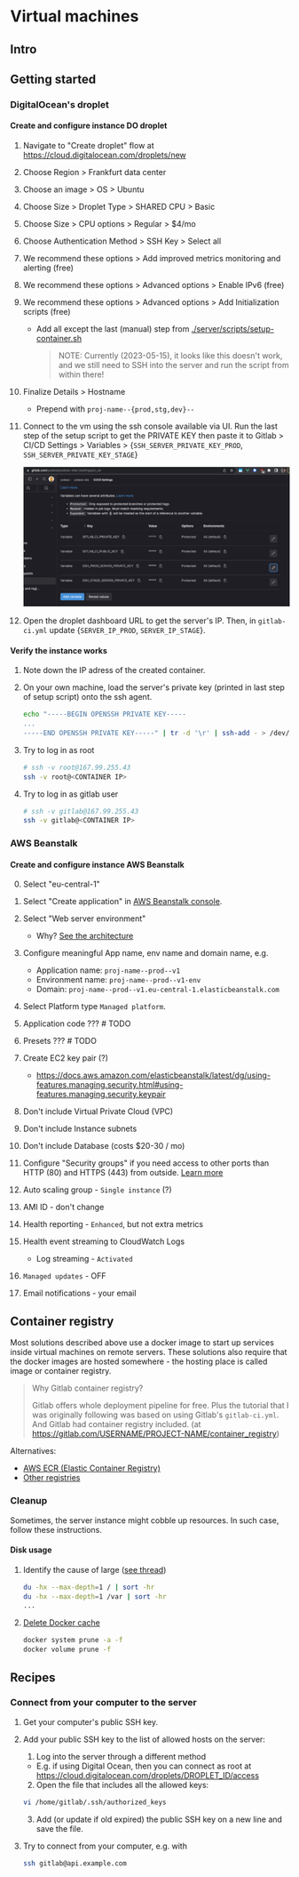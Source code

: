 # Virtual machines

## Intro

## Getting started

### DigitalOcean's droplet

#### Create and configure instance DO droplet

1. Navigate to "Create droplet" flow at <https://cloud.digitalocean.com/droplets/new>

2. Choose Region > Frankfurt data center

3. Choose an image > OS > Ubuntu

4. Choose Size > Droplet Type > SHARED CPU > Basic

5. Choose Size > CPU options > Regular > $4/mo

6. Choose Authentication Method > SSH Key > Select all

7. We recommend these options > Add improved metrics monitoring and alerting (free)

8. We recommend these options > Advanced options > Enable IPv6 (free)

9. We recommend these options > Advanced options > Add Initialization scripts (free)

   - Add all except the last (manual) step from [./server/scripts/setup-container.sh](./server/scripts/setup-container.sh)
     > NOTE: Currently (2023-05-15), it looks like this doesn't work, and we still need to
     > SSH into the server and run the script from within there!

10. Finalize Details > Hostname

    - Prepend with `proj-name--{prod,stg,dev}--`

11. Connect to the vm using the ssh console available via UI. Run the last step of the setup script to get the PRIVATE KEY
    then paste it to Gitlab > CI/CD Settings > Variables > {`SSH_SERVER_PRIVATE_KEY_PROD`, `SSH_SERVER_PRIVATE_KEY_STAGE`}

    ![Gitlab CI variables](./vm-gitlab-variables.png)

12. Open the droplet dashboard URL to get the server's IP. Then, in `gitlab-ci.yml` update {`SERVER_IP_PROD`, `SERVER_IP_STAGE`}.

#### Verify the instance works

1. Note down the IP adress of the created container.

2. On your own machine, load the server's private key (printed in last step of setup script)
   onto the ssh agent.

   ```sh
   echo "-----BEGIN OPENSSH PRIVATE KEY-----
   ...
   -----END OPENSSH PRIVATE KEY-----" | tr -d '\r' | ssh-add - > /dev/null
   ```

3. Try to log in as root

   ```sh
   # ssh -v root@167.99.255.43
   ssh -v root@<CONTAINER IP>
   ```

4. Try to log in as gitlab user

   ```sh
   # ssh -v gitlab@167.99.255.43
   ssh -v gitlab@<CONTAINER IP>
   ```

### AWS Beanstalk

#### Create and configure instance AWS Beanstalk

0. Select "eu-central-1"

1. Select "Create application" in [AWS Beanstalk console](https://eu-central-1.console.aws.amazon.com/elasticbeanstalk/home?region=eu-central-1#/welcome).

2. Select "Web server environment"

   - Why? [See the architecture](https://docs.aws.amazon.com/elasticbeanstalk/latest/dg/concepts-webserver.html?icmpid=docs_elasticbeanstalk_console)

3. Configure meaningful App name, env name and domain name, e.g.

   - Application name: `proj-name--prod--v1`
   - Environment name: `proj-name--prod--v1-env`
   - Domain: `proj-name--prod--v1.eu-central-1.elasticbeanstalk.com`

4. Select Platform type `Managed platform`.

5. Application code ??? # TODO

6. Presets ??? # TODO

7. Create EC2 key pair (?)

   - <https://docs.aws.amazon.com/elasticbeanstalk/latest/dg/using-features.managing.security.html#using-features.managing.security.keypair>

8. Don't include Virtual Private Cloud (VPC)

9. Don't include Instance subnets

10. Don't include Database (costs $20-30 / mo)

11. Configure "Security groups" if you need access to other ports than HTTP (80) and HTTPS (443) from outside. [Learn more](https://docs.aws.amazon.com/elasticbeanstalk/latest/dg/using-features.managing.ec2.html?icmpid=docs_elasticbeanstalk_console)

12. Auto scaling group - `Single instance` (?)

13. AMI ID - don't change

14. Health reporting - `Enhanced`, but not extra metrics

15. Health event streaming to CloudWatch Logs

    - Log streaming - `Activated`

16. `Managed updates` - OFF

17. Email notifications - your email

## Container registry

Most solutions described above use a docker image to start up services inside virtual machines
on remote servers. These solutions also require that the docker images are hosted somewhere - the hosting place is called image or container registry.

> Why Gitlab container registry?
>
> Gitlab offers whole deployment pipeline for free. Plus the tutorial
> that I was originally following was based on using Gitlab's `gitlab-ci.yml`.
> And Gitlab had container registry included. (at <https://gitlab.com/USERNAME/PROJECT-NAME/container_registry>)

Alternatives:

- [AWS ECR (Elastic Container Registry)](https://aws.amazon.com/ecr/pricing/)
- [Other registries](https://simply-how.com/free-docker-container-registry)

### Cleanup

Sometimes, the server instance might cobble up resources. In such case, follow these instructions.

#### Disk usage

1. Identify the cause of large ([see thread](https://unix.stackexchange.com/questions/113840))

   ```sh
   du -hx --max-depth=1 / | sort -hr
   du -hx --max-depth=1 /var | sort -hr
   ...
   ```

2. [Delete Docker cache](https://forums.docker.com/t/how-to-delete-cache/5753)

   ```sh
   docker system prune -a -f
   docker volume prune -f
   ```

## Recipes

### Connect from your computer to the server

1. Get your computer's public SSH key.

2. Add your public SSH key to the list of allowed hosts on the server:

   1. Log into the server through a different method

   - E.g. if using Digital Ocean, then you can connect as root at
     <https://cloud.digitalocean.com/droplets/DROPLET_ID/access>

   2. Open the file that includes all the allowed keys:

   ```bash
   vi /home/gitlab/.ssh/authorized_keys
   ```

   3. Add (or update if old expired) the public SSH key on a new line and save the file.

3. Try to connect from your computer, e.g. with

   ```bash
   ssh gitlab@api.example.com
   ```

